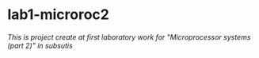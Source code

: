 # lab1-microroc2
###### This is project create at first laboratory work for "Microprocessor systems (part 2)" in subsutis
